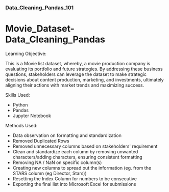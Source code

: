 ### Data_Cleaning_Pandas_101 ###

# Movie_Dataset-Data_Cleaning_Pandas

Learning Objective:

This is a Movie list dataset, whereby, a movie production company is evaluating its portfolio and future strategies.
By addressing these business questions, stakeholders can leverage the dataset to make strategic decisions about content production, 
marketing, and investments, ultimately aligning their actions with market trends and maximizing success.


Skills Used:
- Python
- Pandas
- Jupyter Notebook


Methods Used:
- Data observation on formatting and standardization
- Removed Duplicated Rows
- Removed unnecessary columns based on stakeholders' requirement
- Clean and standardize each column by removing unwanted characters/adding characters, ensuring consistent formatting
- Removing NA / NaN on specific column(s)
- Creating new columns to spread out the information (eg. from the STARS column (eg Director, Stars))
- Resetting the Index Column for numbers to be consecutive
- Exporting the final list into Microsoft Excel for submissions
